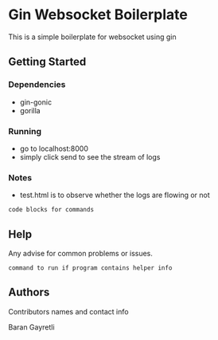 
# Gin Websocket Boilerplate

This is a simple boilerplate for websocket using gin

## Getting Started

### Dependencies

* gin-gonic
* gorilla

### Running

* go to localhost:8000
* simply click send to see the stream of logs

### Notes
* test.html is to observe whether the logs are flowing or not 
```
code blocks for commands
```

## Help

Any advise for common problems or issues.
```
command to run if program contains helper info
```

## Authors

Contributors names and contact info

Baran Gayretli 

